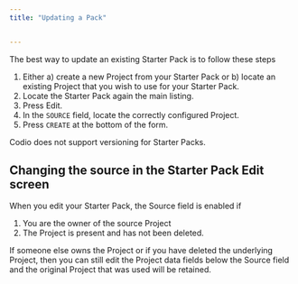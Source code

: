 ```yaml
---
title: "Updating a Pack"


---
```


The best way to update an existing Starter Pack is to follow these steps

1. Either a) create a new Project from your Starter Pack or b) locate an existing Project that you wish to use for your Starter Pack.
1. Locate the Starter Pack again the main listing.
1. Press Edit.
1. In the `SOURCE` field, locate the correctly configured Project.
1. Press `CREATE` at the bottom of the form.

Codio does not support versioning for Starter Packs.

## Changing the source in the Starter Pack Edit screen
When you edit your Starter Pack, the Source field is enabled if

1. You are the owner of the source Project
1. The Project is present and has not been deleted.

If someone else owns the Project or if you have deleted the underlying Project, then you can still edit the Project data fields below the Source field and the original Project that was used will be retained.